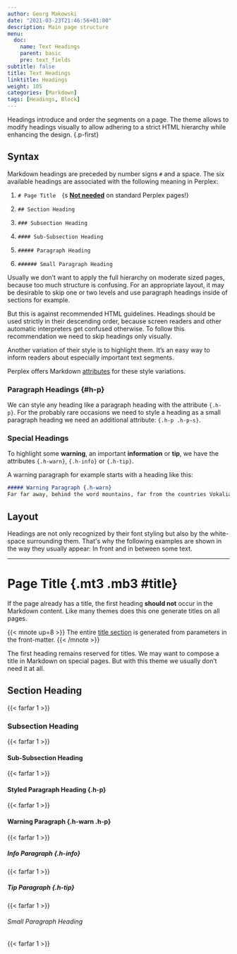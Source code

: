 ```yaml
---
author: Georg Makowski
date: "2021-03-23T21:46:56+01:00"
description: Main page structure
menu:
  doc:
    name: Text Headings
    parent: basic
    pre: text_fields
subtitle: false
title: Text Headings
linktitle: Headings
weight: 105
categories: [Markdown]
tags: [Headings, Block]
---
```


Headings introduce and order the segments on a page. The theme allows to modify headings visually to allow adhering to a strict HTML hierarchy while enhancing the design.
{.p-first} <!--more-->

## Syntax

Markdown headings are preceded by number signs `#` and a space. The six available headings are associated with the following meaning in Perplex:

1. `# Page Title`&emsp;{s [**Not needed**][anchor] on standard Perplex pages!}

2. `## Section Heading`

3. `### Subsection Heading`

4. `#### Sub-Subsection Heading`

5. `##### Paragraph Heading`

6. `###### Small Paragraph Heading`

Usually we don’t want to apply the full hierarchy on moderate sized pages, because too much structure is confusing. For an appropriate layout, it may be desirable to skip one or two levels and use paragraph headings inside of sections for example.

But this is against recommended HTML guidelines. Headings should be used strictly in their descending order, because screen readers and other automatic interpreters get confused otherwise. To follow this recommendation we need to skip headings only visually.

Another variation of their style is to highlight them. It’s an easy way to inform readers about especially important text segments.

Perplex offers Markdown [attributes][attr] for these style variations.

### Paragraph Headings {#h-p}

We can style any heading like a paragraph heading with the attribute `{.h-p}`. For the probably rare occasions we need to style a heading as a small paragraph heading we need an additional attribute: `{.h-p .h-p-s}`.

### Special Headings

To highlight some **warning**, an important **information** or **tip**, we have the attributes `{.h-warn}`, `{.h-info}` or `{.h-tip}`.

A warning paragraph for example starts with a heading like this:

```md
##### Warning Paragraph {.h-warn}
Far far away, behind the word mountains, far from the countries Vokalia and…
```

## Layout

Headings are not only recognized by their font styling but also by the white-space surrounding them. That's why the following examples are shown in the way they usually appear: In front and in between some text.

***

# Page Title {.mt3 .mb3 #title}

If the page already has a title, the first heading **should not** occur in the Markdown content. Like many themes does this one generate titles on all pages.

{{< mnote up=8 >}}
The entire [title section](/doc/page/title) is generated from parameters in the front-matter.
{{< /mnote >}}

The first heading remains reserved for titles. We may want to compose a title in Markdown on special pages. But with this theme we usually don’t need it at all.

## Section Heading
{{< farfar 1 >}}

### Subsection Heading
{{< farfar 1 >}}

#### Sub-Subsection Heading
{{< farfar 1 >}}

#### Styled Paragraph Heading {.h-p}
{{< farfar 1 >}}

#### Warning Paragraph {.h-warn .h-p}
{{< farfar 1 >}}

##### Info Paragraph {.h-info}
{{< farfar 1 >}}

##### Tip Paragraph {.h-tip}
{{< farfar 1 >}}

###### Small Paragraph Heading
{{< farfar 1 >}}

[anchor]: /#title
[attr]: /doc/attribute
